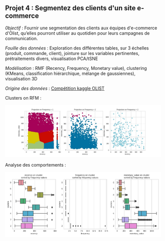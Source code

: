 ## Projet 4 : Segmentez des clients d'un site e-commerce

*0bjectif* : Fournir une segmentation des clients aux équipes d'e-commerce d'Olist, qu’elles pourront utiliser au quotidien pour leurs campagnes de communication. 

*Fouille des données* : Exploration des différentes tables, sur 3 échelles (produit, commande, client), jointure sur les variables pertinentes, prétraitements divers, visualisation PCA/tSNE

*Modélisation* : RMF (Recency, Frequency, Monetary value), clustering (KMeans, classification hiérarchique, mélange de gaussiennes), visualisation 3D

*Origine des données* : [Compétition kaggle OLIST](https://www.kaggle.com/olistbr/brazilian-ecommerce)


Clusters on RFM : 
<p align="center">
  <img src="https://github.com/ClaireGayral/formation_openclassroom/blob/master/images/P4_RFM_2D_kmeans_8.jpg" alt="Sublime's custom image"/>
</p>

Analyse des comportements :
<p align="center">
  <img src="https://github.com/ClaireGayral/formation_openclassroom/blob/master/images/P4_rfm_analyse_clusters.jpg" alt="Sublime's custom image"/>
</p>
